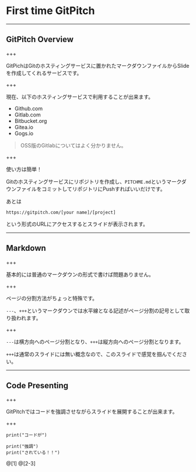 # First time GitPitch

---

## GitPitch Overview

+++

GitPichはGitのホスティングサービスに置かれたマークダウンファイルからSlideを作成してくれるサービスです。

+++

現在、以下のホスティングサービスで利用することが出来ます。

- Github.com
- Gitlab.com
- Bitbucket.org
- Gitea.io
- Gogs.io

> OSS版のGitlabについてはよく分かりません。

+++

使い方は簡単！

Gitのホスティングサービスにリポジトリを作成し、`PITCHME.md`というマークダウンファイルをコミットしてリポジトリにPushすればいいだけです。

あとは

`https://gitpitch.com/[your name]/[project]`

という形式のURLにアクセスするとスライドが表示されます。

---

## Markdown

+++

基本的には普通のマークダウンの形式で書けば問題ありません。

+++

ページの分割方法がちょっと特殊です。

`---`、`+++`というマークダウンでは水平線となる記述がページ分割の記号として取り扱われます。

+++

`---`は横方向へのページ分割となり、`+++`は縦方向へのページ分割となります。

`+++`は通常のスライドには無い概念なので、このスライドで感覚を掴んでください。

---

## Code Presenting

+++

GitPitchではコードを強調させながらスライドを展開することが出来ます。

+++

```
print("コードが")

print("強調")
print("されている！！")
```

@[1]
@[2-3]
